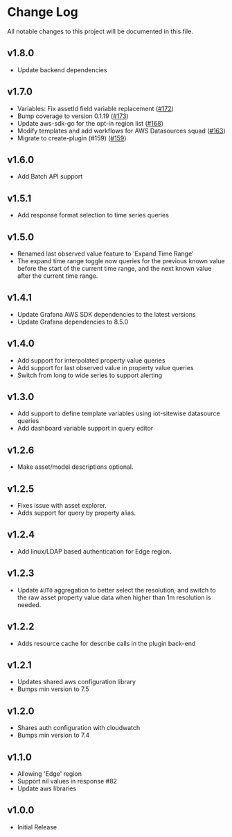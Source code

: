 # Change Log

All notable changes to this project will be documented in this file.

## v1.8.0

- Update backend dependencies

## v1.7.0
- Variables: Fix assetId field variable replacement ([#172](https://github.com/grafana/iot-sitewise-datasource/pull/172))
- Bump coverage to version 0.1.19 ([#173](https://github.com/grafana/iot-sitewise-datasource/pull/173))
- Update aws-sdk-go for the opt-in region list ([#168](https://github.com/grafana/iot-sitewise-datasource/pull/168))
- Modify templates and add workflows for AWS Datasources squad ([#163](https://github.com/grafana/iot-sitewise-datasource/pull/163))
- Migrate to create-plugin (#159)
  ([#159](https://github.com/grafana/iot-sitewise-datasource/pull/159))

## v1.6.0

- Add Batch API support

## v1.5.1

- Add response format selection to time series queries

## v1.5.0

- Renamed last observed value feature to 'Expand Time Range'
- The expand time range toggle now queries for the previous known value before the start of the current time range, and the next known value after the current time range.

## v1.4.1

- Update Grafana AWS SDK dependencies to the latest versions
- Update Grafana dependencies to 8.5.0

## v1.4.0

- Add support for interpolated property value queries
- Add support for last observed value in property value queries
- Switch from long to wide series to support alerting

## v1.3.0

- Add support to define template variables using iot-sitewise datasource queries
- Add dashboard variable support in query editor

## v1.2.6

- Make asset/model descriptions optional.

## v1.2.5

- Fixes issue with asset explorer.
- Adds support for query by property alias.

## v1.2.4

- Add linux/LDAP based authentication for Edge region.

## v1.2.3

- Update `AUTO` aggregation to better select the resolution, and switch to the raw asset property value data when higher than 1m resolution is needed.

## v1.2.2

- Adds resource cache for describe calls in the plugin back-end

## v1.2.1

- Updates shared aws configuration library
- Bumps min version to 7.5

## v1.2.0

- Shares auth configuration with cloudwatch
- Bumps min version to 7.4

## v1.1.0

- Allowing 'Edge' region
- Support nil values in response #82
- Update aws libraries

## v1.0.0

- Initial Release
